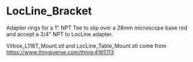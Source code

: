 # LocLine\_Bracket

Adapter rings for a 1" NPT Tee to slip over a 28mm microscope base rod
and accept a 3/4" NPT to LocLine adapter.

Viltrox\_L116T\_Mount.stl and LocLine\_Table\_Mount.stl come from
https://www.thingiverse.com/thing:4165113
